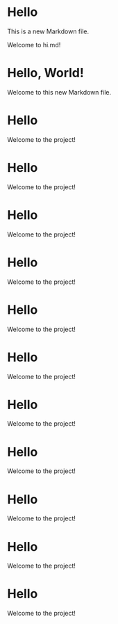 # Hello

This is a new Markdown file.

Welcome to hi.md!
# Hello, World!

Welcome to this new Markdown file.
# Hello

Welcome to the project!
# Hello

Welcome to the project!
# Hello

Welcome to the project!
# Hello

Welcome to the project!
# Hello

Welcome to the project!
# Hello

Welcome to the project!
# Hello

Welcome to the project!
# Hello

Welcome to the project!
# Hello

Welcome to the project!
# Hello

Welcome to the project!
# Hello

Welcome to the project!
